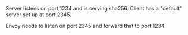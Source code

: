 Server listens on port 1234 and is serving sha256. Client has a
"default" server set up at port 2345.

Envoy needs to listen on port 2345 and forward that to port 1234.
